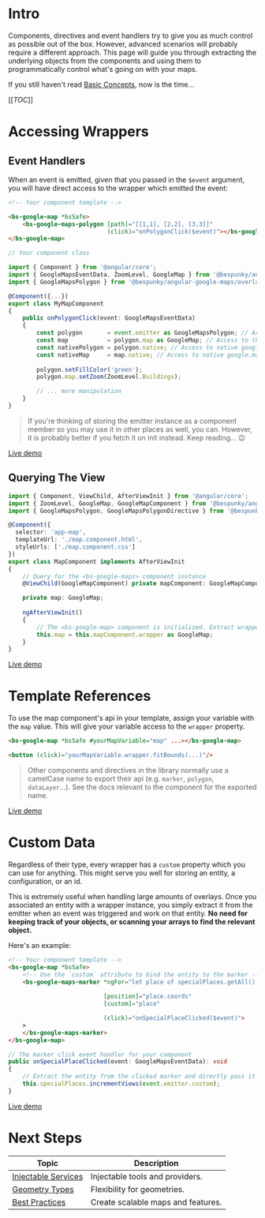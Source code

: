 # Intro
Components, directives and event handlers try to give you as much control as possible out of the box. However, advanced scenarios will probably require a different approach. This page will guide you through extracting the underlying objects from the components and using them to programmatically control what's going on with your maps.

If you still haven't read [Basic Concepts](/docs/additional-documentation/basic-concepts.html), now is the time...

[[_TOC_]]

# Accessing Wrappers

## Event Handlers
When an event is emitted, given that you passed in the `$event` argument, you will have direct access to the wrapper  which emitted the event:

```html
<!-- Your component template -->

<bs-google-map *bsSafe>
    <bs-google-maps-polygon [path]="[[1,1], [2,2], [3,3]]"
                            (click)="onPolygonClick($event)"></bs-google-maps-polygon>
</bs-google-map>
```

```typescript
// Your component class

import { Component } from '@angular/core';
import { GoogleMapsEventData, ZoomLevel, GoogleMap } from '@bespunky/angular-google-maps/core';
import { GoogleMapsPolygon } from '@bespunky/angular-google-maps/overlays';

@Component({...})
export class MyMapComponent
{
    public onPolygonClick(event: GoogleMapsEventData)
    {
        const polygon       = event.emitter as GoogleMapsPolygon; // Access emitting polygon
        const map           = polygon.map as GoogleMap; // Access to the containing map instance
        const nativePolygon = polygon.native; // Access to native google.maps.Polygon object
        const nativeMap     = map.native; // Access to native google.maps.Map object
       
        polygon.setFillColor('green');
        polygon.map.setZoom(ZoomLevel.Buildings);

        // ... more manipulation
    }
}
```

> If you're thinking of storing the emitter instance as a component member so you may use it in other places as well, you can. However, it is probably better if you fetch it on init instead. Keep reading... 😉

[Live demo](https://bs-angular-g-maps.web.app/Programmatic%20Control/Wrappers%20From%20Events)

## Querying The View
```typescript
import { Component, ViewChild, AfterViewInit } from '@angular/core';
import { ZoomLevel, GoogleMap, GoogleMapComponent } from '@bespunky/angular-google-maps/core';
import { GoogleMapsPolygon, GoogleMapsPolygonDirective } from '@bespunky/angular-google-maps/overlays';

@Component({
  selector: 'app-map',
  templateUrl: './map.component.html',
  styleUrls: ['./map.component.css']
})
export class MapComponent implements AfterViewInit
{
    // Query for the <bs-google-maps> component instance
    @ViewChild(GoogleMapComponent) private mapComponent: GoogleMapComponent;

    private map: GoogleMap;
    
    ngAfterViewInit()
    {
        // The <bs-google-map> component is initialized. Extract wrapper.
        this.map = this.mapComponent.wrapper as GoogleMap;
    }
}
```

[Live demo](https://bs-angular-g-maps.web.app/Programmatic%20Control/Wrappers%20From%20%60ViewChild%60)

# Template References
To use the map component's api in your template, assign your variable with the `map` value. This will give your variable access to the `wrapper` property.

```html
<bs-google-map *bsSafe #yourMapVariable="map" ...></bs-google-map>

<button (click)="yourMapVariable.wrapper.fitBounds(...)"/>
```

> Other components and directives in the library normally use a camelCase name to export their api (e.g. `marker`, `polygon`, `dataLayer`...). See the docs relevant to the component for the exported name.

[Live demo](https://bs-angular-g-maps.web.app/Programmatic%20Control/Wrappers%20Directly%20In%20Template)

# Custom Data
Regardless of their type, every wrapper has a `custom` property which you can use for anything. This might serve you well for storing an entity, a configuration, or an id.

This is extremely useful when handling large amounts of overlays. Once you associated an entity with a wrapper instance, you simply extract it from the emitter when an event was triggered and work on that entity. **No need for keeping track of your objects, or scanning your arrays to find the relevant object.**

Here's an example:

```html
<!-- Your component template -->
<bs-google-map *bsSafe>
    <!-- Use the `custom` attribute to bind the entity to the marker -->
    <bs-google-maps-marker *ngFor="let place of specialPlaces.getAll() | async"
                           
                           [position]="place.coords"
                           [custom]="place"

                           (click)="onSpecialPlaceClicked($event)">
    >
    </bs-google-maps-marker>
</bs-google-map>
```

```typescript
// The marker click event handler for your component
public onSpecialPlaceClicked(event: GoogleMapsEventData): void
{
    // Extract the entity from the clicked marker and directly pass it to the data service
    this.specialPlaces.incrementViews(event.emitter.custom);
}
```

[Live demo](https://bs-angular-g-maps.web.app/Programmatic%20Control/Custom%20Data)

# Next Steps
| Topic                                       | Description                        |
|---------------------------------------------|------------------------------------|
| [Injectable Services](/docs/additional-documentation/injectable-services.html) | Injectable tools and providers.    |
| [Geometry Types](/docs/additional-documentation/geometry-types.html)           | Flexibility for geometries.        |
| [Best Practices](/docs/additional-documentation/best-practices.html)           | Create scalable maps and features. |